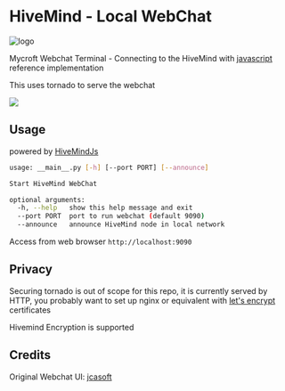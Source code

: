 # HiveMind - Local WebChat

![logo](./javascript.png)

Mycroft Webchat Terminal - Connecting to the HiveMind with [javascript](https://github.com/JarbasHiveMind/HiveMind-js) reference implementation

This uses tornado to serve the webchat

![](./webchat.png)


## Usage

powered by [HiveMindJs](https://github.com/JarbasHiveMind/HiveMind-js)

```bash
usage: __main__.py [-h] [--port PORT] [--announce]

Start HiveMind WebChat

optional arguments:
  -h, --help   show this help message and exit
  --port PORT  port to run webchat (default 9090)
  --announce   announce HiveMind node in local network
```

Access from web browser `http://localhost:9090`

## Privacy

Securing tornado is out of scope for this repo, it is currently served by HTTP, you probably want to set up nginx or equivalent with [let's encrypt](https://letsencrypt.org/) certificates

Hivemind Encryption is supported

## Credits

Original Webchat UI: [jcasoft](https://github.com/jcasoft/external-services)



